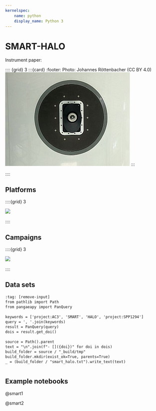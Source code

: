 ```yaml
---
kernelspec:
    name: python
    display_name: Python 3
---
```

# SMART-HALO

Instrument paper: [](https://doi.org/c8jtzv)

:::: {grid} 3
:::{card}
:footer: Photo: Johannes Röttenbacher (CC BY 4.0)
![Top view image of the SMART irradiance inlet](../figures/HALO_SMART_top.JPG)
:::


::::

## Platforms

::::{grid} 3

![](#halo-card)

::::

## Campaigns

::::{grid} 3

![](#haloac3-card)

::::

## Data sets

```{code-cell} python
:tag: [remove-input]
from pathlib import Path
from pangaeapy import PanQuery 

keywords = ['project:AC3', 'SMART', 'HALO', 'project:SPP1294']
query = ', '.join(keywords)
result = PanQuery(query)
dois = result.get_doi()

source = Path().parent
text = "\n".join(f"- []({doi})" for doi in dois)
build_folder = source / "_build/tmp"
build_folder.mkdir(exist_ok=True, parents=True)
_ = (build_folder / "smart_halo.txt").write_text(text)
```

```{include} ../_build/tmp/smart_halo.txt
```

## Example notebooks

@smart1

@smart2